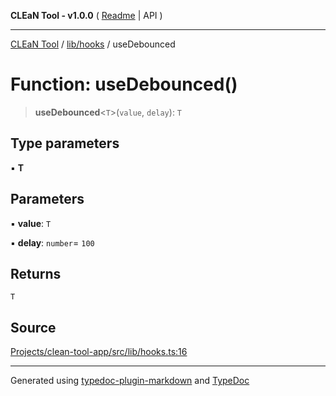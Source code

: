**CLEaN Tool - v1.0.0** ( [Readme](../../../README.md) \| API )

***

[CLEaN Tool](../../../modules.md) / [lib/hooks](../README.md) / useDebounced

# Function: useDebounced()

> **useDebounced**\<`T`\>(`value`, `delay`): `T`

## Type parameters

▪ **T**

## Parameters

▪ **value**: `T`

▪ **delay**: `number`= `100`

## Returns

`T`

## Source

[Projects/clean-tool-app/src/lib/hooks.ts:16](https://github.com/yuckyh/clean-tool-app/)

***

Generated using [typedoc-plugin-markdown](https://www.npmjs.com/package/typedoc-plugin-markdown) and [TypeDoc](https://typedoc.org/)
